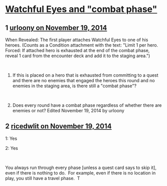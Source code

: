 # [Watchful Eyes and &quot;combat phase&quot;](https://community.fantasyflightgames.com/topic/127401-watchful-eyes-and-combat-phase/)

## 1 [urloony on November 19, 2014](https://community.fantasyflightgames.com/topic/127401-watchful-eyes-and-combat-phase/?do=findComment&comment=1339434)

When Revealed: The first player attaches Watchful Eyes to one of his heroes. (Counts as a Condition attachment with the text: "Limit 1 per hero. Forced: If attached hero is exhausted at the end of the combat phase, reveal 1 card from the encounter deck and add it to the staging area.") 

 

1. If this is placed on a hero that is exhausted from committing to a quest and there are no enemies that engaged the heroes this round and no enemies in the staging area, is there still a "combat phase"?

 

2. Does every round have a combat phase regardless of whether there are enemies or not?
Edited November 19, 2014 by urloony

## 2 [ricedwlit on November 19, 2014](https://community.fantasyflightgames.com/topic/127401-watchful-eyes-and-combat-phase/?do=findComment&comment=1339480)

1: Yes

2: Yes

 

You always run through every phase [unless a quest card says to skip it], even if there is nothing to do.  For example, even if there is no location in play, you still have a travel phase.  T

